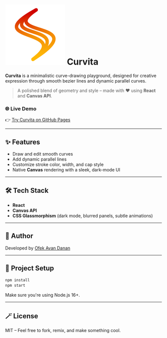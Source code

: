 # ![alt text](public/Curvita-192.png) Curvita
**Curvita** is a minimalistic curve-drawing playground, designed for creative expression through smooth bezier lines and dynamic parallel curves.

> A polished blend of geometry and style – made with ❤️ using **React** and **Canvas API**.

### 🌐 Live Demo

👉 [Try Curvita on GitHub Pages](https://ofekavandanan.github.io/Curvita/)

---

## ✨ Features

* Draw and edit smooth curves
* Add dynamic parallel lines
* Customize stroke color, width, and cap style
* Native **Canvas** rendering with a sleek, dark-mode UI

---

## 🛠️ Tech Stack

* **React**
* **Canvas API**
* **CSS Glassmorphism** (dark mode, blurred panels, subtle animations)

---

## 🧠 Author

Developed by [Ofek Avan Danan](https://github.com/OfekAvanDanan)

---

## 📂 Project Setup

```bash
npm install
npm start
```

Make sure you're using Node.js 16+.

---

## 🪄 License

MIT – Feel free to fork, remix, and make something cool.
